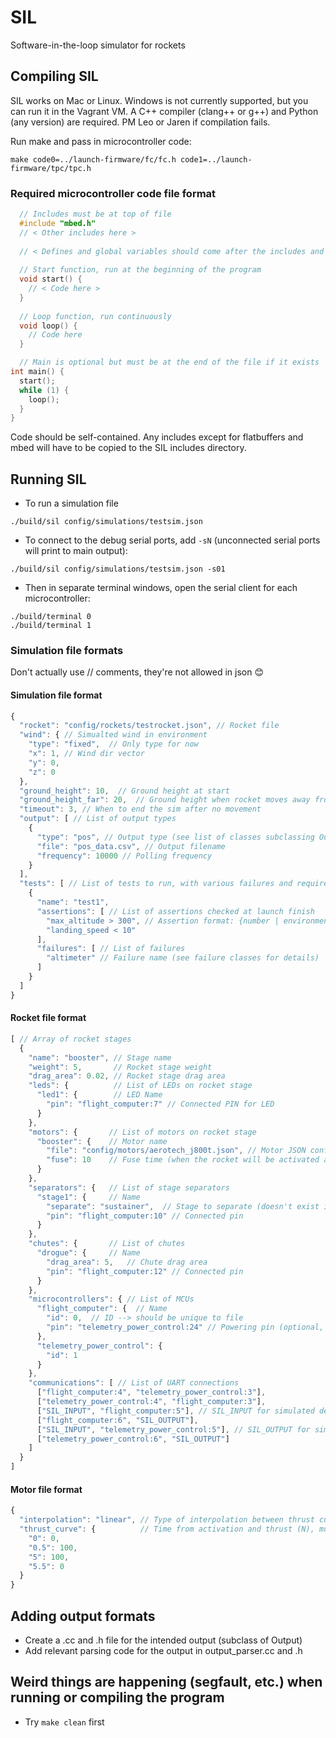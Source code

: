 # SIL
Software-in-the-loop simulator for rockets

## Compiling SIL
SIL works on Mac or Linux. Windows is not currently supported, but you can run it in the Vagrant VM. A C++ compiler (clang++ or g++) and Python (any version) are required. PM Leo or Jaren if compilation fails.

Run make and pass in microcontroller code:
```
make code0=../launch-firmware/fc/fc.h code1=../launch-firmware/tpc/tpc.h
```
### Required microcontroller code file format
```c
  // Includes must be at top of file
  #include "mbed.h"
  // < Other includes here >
  
  // < Defines and global variables should come after the includes and before main >
  
  // Start function, run at the beginning of the program
  void start() {
    // < Code here >
  }
  
  // Loop function, run continuously
  void loop() {
    // Code here
  }

  // Main is optional but must be at the end of the file if it exists
int main() {
  start();
  while (1) {
    loop();
  }
}
```
Code should be self-contained. Any includes except for flatbuffers and mbed will have to be copied to the SIL includes directory.
## Running SIL
* To run a simulation file

```./build/sil config/simulations/testsim.json```
* To connect to the debug serial ports, add `-sN` (unconnected serial ports will print to main output):

```./build/sil config/simulations/testsim.json -s01```
* Then in separate terminal windows, open the serial client for each microcontroller:

```
./build/terminal 0
./build/terminal 1
```

### Simulation file formats
Don't actually use // comments, they're not allowed in json 😊 
#### Simulation file format
```javascript
{
  "rocket": "config/rockets/testrocket.json", // Rocket file
  "wind": { // Simualted wind in environment
    "type": "fixed",  // Only type for now
    "x": 1, // Wind dir vector
    "y": 0,
    "z": 0
  },
  "ground_height": 10,  // Ground height at start
  "ground_height_far": 20,  // Ground height when rocket moves away from start pos
  "timeout": 3, // When to end the sim after no movement
  "output": [ // List of output types
    {
      "type": "pos", // Output type (see list of classes subclassing Output)
      "file": "pos_data.csv", // Output filename
      "frequency": 10000 // Polling frequency
    }
  ],
  "tests": [ // List of tests to run, with various failures and required assertions (separate environment for each)
    {
      "name": "test1",
      "assertions": [ // List of assertions checked at launch finish
        "max_altitude > 300", // Assertion format: {number | environment_variable} [><=] {number | environment_variable}
        "landing_speed < 10"
      ],
      "failures": [ // List of failures
        "altimeter" // Failure name (see failure classes for details)
      ]
    }
  ]
}

```
#### Rocket file format
```javascript
[ // Array of rocket stages
  {
    "name": "booster", // Stage name
    "weight": 5,       // Rocket stage weight
    "drag_area": 0.02, // Rocket stage drag area
    "leds": {          // List of LEDs on rocket stage
      "led1": {        // LED Name
        "pin": "flight_computer:7" // Connected PIN for LED
      }
    },
    "motors": {       // List of motors on rocket stage
      "booster": {    // Motor name
        "file": "config/motors/aerotech_j800t.json", // Motor JSON config file
        "fuse": 10    // Fuse time (when the rocket will be activated after the sim start)
      }
    },
    "separators": {   // List of stage separators
      "stage1": {     // Name
        "separate": "sustainer",  // Stage to separate (doesn't exist in this example)
        "pin": "flight_computer:10" // Connected pin
      }
    },
    "chutes": {       // List of chutes
      "drogue": {     // Name
        "drag_area": 5,   // Chute drag area
        "pin": "flight_computer:12" // Connected pin
      }
    },
    "microcontrollers": { // List of MCUs
      "flight_computer": {  // Name
        "id": 0,  // ID --> should be unique to file
        "pin": "telemetry_power_control:24" // Powering pin (optional, if not present the mcu will always be on)
      },
      "telemetry_power_control": {
        "id": 1
      }
    },
    "communications": [ // List of UART connections
      ["flight_computer:4", "telemetry_power_control:3"],
      ["telemetry_power_control:4", "flight_computer:3"],
      ["SIL_INPUT", "flight_computer:5"], // SIL_INPUT for simulated debug connection (in)
      ["flight_computer:6", "SIL_OUTPUT"],
      ["SIL_INPUT", "telemetry_power_control:5"], // SIL_OUTPUT for simulated debug connection (out)
      ["telemetry_power_control:6", "SIL_OUTPUT"]
    ]
  }
]

```
#### Motor file format
```javascript
{
  "interpolation": "linear", // Type of interpolation between thrust curve points
  "thrust_curve": {          // Time from activation and thrust (N), must start and end with 0, must be in chronological order
    "0": 0,
    "0.5": 100,
    "5": 100,
    "5.5": 0
  }
}
```

## Adding output formats
* Create a .cc and .h file for the intended output (subclass of Output)
* Add relevant parsing code for the output in output_parser.cc and .h

## Weird things are happening (segfault, etc.) when running or compiling the program
* Try `make clean` first
